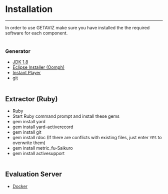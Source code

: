 # Installation
---
In order to use GETAVIZ make sure you have installed the the required software for each component. <br><br>

### Generator
* [JDK 1.8](http://www.oracle.com/technetwork/java/javase/downloads/jdk8-downloads-2133151.html)
* [Eclipse Installer (Oomph)](https://wiki.eclipse.org/Eclipse_Installer)
* [Instant Player](http://www.instantreality.org/downloads/)
* [git](https://git-scm.com/downloads) <br><br>

## Extractor (Ruby)
* Ruby
* Start Ruby command prompt and install these gems
* gem install yard
* gem install yard-activerecord
* gem install git
* gem install rdoc (If there are conflicts with existing files, just enter ```YES``` to overwrite them)
* gem install metric_fu-Saikuro
* gem install activesupport <br><br>

## Evaluation Server
* [Docker](https://www.docker.com/get-docker)<br><br>

